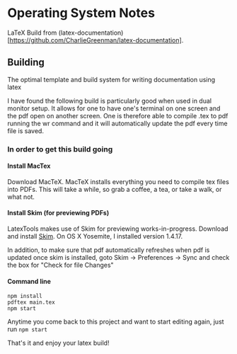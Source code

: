 # Operating System Notes

LaTeX Build from (latex-documentation)[https://github.com/CharlieGreenman/latex-documentation].

## Building
The optimal template and build system for writing documentation using latex

I have found the following build is particularly good when used in dual monitor
setup. It allows for one to have one's terminal on one screen and the pdf open
on another screen. One is therefore able to compile .tex to pdf running the wr
command and it will automatically update the pdf every time file is saved.

### In order to get this build going ###

#### Install MacTex ####

Download MacTeX. MacTeX installs everything you need to compile tex files into
PDFs. This will take a while, so grab a coffee, a tea, or take a walk, or what
not.

#### Install Skim (for previewing PDFs) ####

LatexTools makes use of Skim for previewing works-in-progress.
Download and install [Skim](http://skim-app.sourceforge.net/).
On OS X Yosemite, I installed version 1.4.17.

In addition, to make sure that pdf automatically refreshes when pdf is updated
once skim is installed, goto Skim -> Preferences -> Sync and check the box for
"Check for file Changes"

#### Command line ####
```
npm install
pdftex main.tex
npm start
```

Anytime you come back to this project and want to start editing again, just run
`npm start`

That's it and enjoy your latex build!
